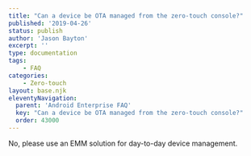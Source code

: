 ```yaml
---
title: "Can a device be OTA managed from the zero-touch console?"
published: '2019-04-26'
status: publish
author: 'Jason Bayton'
excerpt: ''
type: documentation
tags: 
    - FAQ
categories:
    - Zero-touch
layout: base.njk
eleventyNavigation:
  parent: 'Android Enterprise FAQ'
  key: "Can a device be OTA managed from the zero-touch console?"
  order: 43000
--- 
```

No, please use an EMM solution for day-to-day device management.

